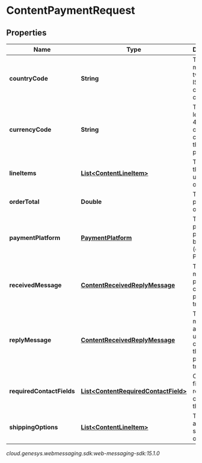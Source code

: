 # ContentPaymentRequest


## Properties

| Name | Type | Description | Notes |
| ------------ | ------------- | ------------- | ------------- |
| **countryCode** | **String** | The merchant's two-letter ISO 3166 country code. |  |
| **currencyCode** | **String** | The three-letter ISO 4217 currency code for the payment. |  |
| **lineItems** | [**List&lt;ContentLineItem&gt;**](ContentLineItem) | The items that make up the order. |  [optional] |
| **orderTotal** | **Double** | The total price of the order. |  |
| **paymentPlatform** | [**PaymentPlatform**](PaymentPlatform) | The payment platform being used (e.g. Apple Pay) |  |
| **receivedMessage** | [**ContentReceivedReplyMessage**](ContentReceivedReplyMessage) | The message prompt to complete a payment transaction. |  [optional] |
| **replyMessage** | [**ContentReceivedReplyMessage**](ContentReceivedReplyMessage) | The reply message after the user has completed the payment transaction. |  [optional] |
| **requiredContactFields** | [**List&lt;ContentRequiredContactField&gt;**](ContentRequiredContactField) | Contact fields required to complete the order. |  [optional] |
| **shippingOptions** | [**List&lt;ContentLineItem&gt;**](ContentLineItem) | The available shipping options. |  [optional] |




_cloud.genesys.webmessaging.sdk:web-messaging-sdk:15.1.0_

